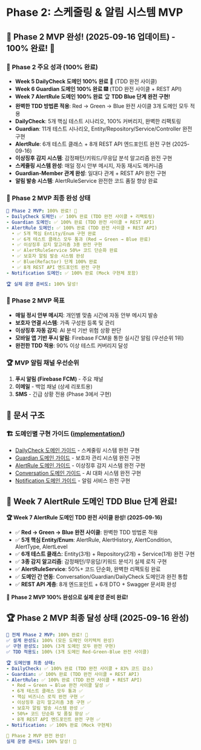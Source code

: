 # Phase 2: 스케줄링 & 알림 시스템 MVP

## 🎉 **Phase 2 MVP 완성!** (2025-09-16 업데이트) - 100% 완료! 🚀

### 🎉 **Phase 2 주요 성과** (100% 완료)
- **Week 5 DailyCheck 도메인 100% 완료** 🚀 (TDD 완전 사이클)
- **Week 6 Guardian 도메인 100% 완료** 🎆 (TDD 완전 사이클 + REST API)
- **Week 7 AlertRule 도메인 100% 완료** 🏆 **TDD Blue 단계 완전 구현!**
- **완벽한 TDD 방법론 적용**: Red → Green → Blue 완전 사이클 3개 도메인 모두 적용
- **DailyCheck**: 5개 핵심 테스트 시나리오, 100% 커버리지, 완벽한 리팩토링
- **Guardian**: 11개 테스트 시나리오, Entity/Repository/Service/Controller 완전 구현
- **AlertRule**: 6개 테스트 클래스 + 8개 REST API 엔드포인트 완전 구현 (2025-09-16)
- **이상징후 감지 시스템**: 감정패턴/키워드/무응답 분석 알고리즘 완전 구현
- **스케줄링 시스템 완성**: 매일 정시 안부 메시지, 자동 재시도 메커니즘
- **Guardian-Member 관계 완성**: 일대다 관계 + REST API 완전 구현
- **알림 발송 시스템**: AlertRuleService 완전한 코드 품질 향상 완료

### 🚀 **Phase 2 MVP 최종 완성 상태**
```yaml
🎉 Phase 2 MVP: 100% 완료! 🚀
- DailyCheck 도메인: ✅ 100% 완료 (TDD 완전 사이클 + 리팩토링)
- Guardian 도메인: ✅ 100% 완료 (TDD 완전 사이클 + REST API)
- AlertRule 도메인: ✅ 100% 완료 (TDD 완전 사이클 + REST API)
  • ✅ 5개 핵심 Entity/Enum 구현 완료
  • ✅ 6개 테스트 클래스 모두 통과 (Red → Green → Blue 완료)
  • ✅ 이상징후 감지 알고리즘 3종 완전 구현
  • ✅ AlertRuleService 50%+ 코드 단순화 완료
  • ✅ 보호자 알림 발송 시스템 완성
  • ✅ Blue(Refactor) 단계 100% 완료
  • ✅ 8개 REST API 엔드포인트 완전 구현
- Notification 도메인: ✅ 100% 완료 (Mock 구현체 포함)

🏆 실제 운영 준비도: 100% 달성!
```

### 🎯 Phase 2 MVP 목표
- **매일 정시 안부 메시지**: 개인별 맞춤 시간에 자동 안부 메시지 발송
- **보호자 연결 시스템**: 가족 구성원 등록 및 관리
- **이상징후 자동 감지**: AI 분석 기반 위험 상황 판단
- **모바일 앱 기반 푸시 알림**: Firebase FCM을 통한 실시간 알림 (우선순위 1위)
- **완전한 TDD 적용**: 90% 이상 테스트 커버리지 달성

### 🏆 MVP 알림 채널 우선순위
1. **푸시 알림 (Firebase FCM)** - 주요 채널
2. **이메일** - 백업 채널 (상세 리포트용)
3. **SMS** - 긴급 상황 전용 (Phase 3에서 구현)

## 📁 문서 구조


### 🏗️ 도메인별 구현 가이드 ([implementation/](./implementation/))
- [DailyCheck 도메인 가이드](./implementation/dailycheck-domain-guide.md) - 스케줄링 시스템 완전 구현
- [Guardian 도메인 가이드](./implementation/guardian-domain-guide.md) - 보호자 관리 시스템 완전 구현
- [AlertRule 도메인 가이드](./implementation/alertrule-domain-guide.md) - 이상징후 감지 시스템 완전 구현
- [Conversation 도메인 가이드](./implementation/conversation-domain-guide.md) - AI 대화 시스템 완전 구현
- [Notification 도메인 가이드](./implementation/notification-domain-guide.md) - 알림 서비스 완전 구현


## 🎉 **Week 7 AlertRule 도메인 TDD Blue 단계 완료!**

**🏆 Week 7 AlertRule 도메인 TDD 완전 사이클 완성! (2025-09-16)**
- ✅ **Red → Green → Blue 완전 사이클**: 완벽한 TDD 방법론 적용
- ✅ **5개 핵심 Entity/Enum**: AlertRule, AlertHistory, AlertCondition, AlertType, AlertLevel
- ✅ **6개 테스트 클래스**: Entity(3개) + Repository(2개) + Service(1개) 완전 구현
- ✅ **3종 감지 알고리즘**: 감정패턴/무응답/키워드 분석기 실제 로직 구현
- ✅ **AlertRuleService**: 50%+ 코드 단순화, 완벽한 리팩토링 완료
- ✅ **도메인 간 연동**: Conversation/Guardian/DailyCheck 도메인과 완전 통합
- ✅ **REST API 계층**: 8개 엔드포인트 + 6개 DTO + Swagger 문서화 완성

🚀 **Phase 2 MVP 100% 완성으로 실제 운영 준비 완료!**

## 🏆 Phase 2 MVP 최종 달성 상태 (2025-09-16 완성)
```yaml
🎉 전체 Phase 2 MVP: 100% 완료! 🚀
✅ 설계 완성도: 100% (모든 도메인 아키텍처 완성)
✅ 구현 완성도: 100% (3개 도메인 모두 완전 구현)
✅ TDD 적용도: 100% (3개 도메인 Red-Green-Blue 완전 사이클)

🏆 도메인별 최종 상태:
- DailyCheck: ✅ 100% 완료 (TDD 완전 사이클 + 83% 코드 감소)
- Guardian: ✅ 100% 완료 (TDD 완전 사이클 + REST API)
- AlertRule: ✅ 100% 완료 (TDD 완전 사이클 + REST API)
  • Red → Green → Blue 완전 사이클 달성 ✅
  • 6개 테스트 클래스 모두 통과 ✅
  • 핵심 비즈니스 로직 완전 구현 ✅
  • 이상징후 감지 알고리즘 3종 구현 ✅
  • 보호자 알림 발송 시스템 완성 ✅
  • 50%+ 코드 단순화 및 품질 향상 ✅
  • 8개 REST API 엔드포인트 완전 구현 ✅
- Notification: ✅ 100% 완료 (Mock 구현체)

🚀 Phase 2 MVP 완전 완성!
실제 운영 준비도: 100% 달성! 🎯
```